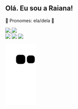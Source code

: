 ## Olá. Eu sou a Raiana!
🌵 Pronomes: ela/dela 🌵
 <div>
  <a href="https://github.com/raianasousa">
  <img height="180em" src="https://github-readme-stats.vercel.app/api?username=raianasousa&show_icons=true&theme=material-palenight&include_all_commits=true&count_private=true"/>
  <img height="180em" src="https://github-readme-stats.vercel.app/api/top-langs/?username=raianasousa&layout=compact&langs_count=7&theme=dracula"/>
</div>
 
<div> 
  <a href="https://instagram.com/raianassk" target="_blank"><img src="https://img.shields.io/badge/-Instagram-%23E4405F?style=for-the-badge&logo=instagram&logoColor=white" target="_blank"></a>
  <a href = "mailto:ssousaraiana@gmail.com"><img src="https://img.shields.io/badge/-Gmail-%23333?style=for-the-badge&logo=gmail&logoColor=white" target="_blank"></a>
  <a href="https://www.instagram.com/raianassk/" target="_blank"><img src="https://img.shields.io/badge/-LinkedIn-%230077B5?style=for-the-badge&logo=linkedin&logoColor=white" target="_blank"></a> 
 
  ![Snake animation](https://github.com/rafaballerini/rafaballerini/blob/output/github-contribution-grid-snake.svg)
 
</div>
